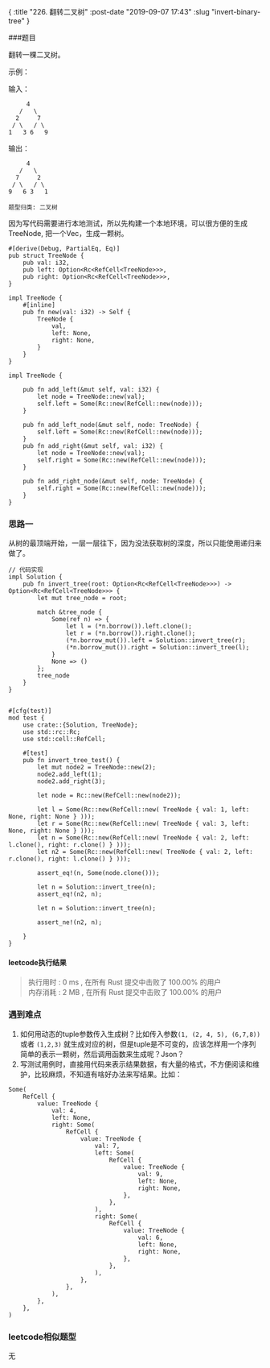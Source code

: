 {
    :title "226. 翻转二叉树"
    :post-date "2019-09-07 17:43"
    :slug "invert-binary-tree"
}


###题目

翻转一棵二叉树。

示例：

输入：

```.lang-shell
     4
   /   \
  2     7
 / \   / \
1   3 6   9
```
输出：


```.lang-rust
     4
   /   \
  7     2
 / \   / \
9   6 3   1
```

`题型归类: 二叉树`

因为写代码需要进行本地测试，所以先构建一个本地环境，可以很方便的生成TreeNode, 把一个Vec，生成一颗树。

```.lang-rust
#[derive(Debug, PartialEq, Eq)]
pub struct TreeNode {
    pub val: i32,
    pub left: Option<Rc<RefCell<TreeNode>>>,
    pub right: Option<Rc<RefCell<TreeNode>>>,
}

impl TreeNode {
    #[inline]
    pub fn new(val: i32) -> Self {
        TreeNode {
            val,
            left: None,
            right: None,
        }
    }
}

impl TreeNode {

    pub fn add_left(&mut self, val: i32) {
        let node = TreeNode::new(val);
        self.left = Some(Rc::new(RefCell::new(node)));
    }

    pub fn add_left_node(&mut self, node: TreeNode) {
        self.left = Some(Rc::new(RefCell::new(node)));
    }
    pub fn add_right(&mut self, val: i32) {
        let node = TreeNode::new(val);
        self.right = Some(Rc::new(RefCell::new(node)));
    }

    pub fn add_right_node(&mut self, node: TreeNode) {
        self.right = Some(Rc::new(RefCell::new(node)));
    }
}
```
 
### 思路一
从树的最顶端开始，一层一层往下，因为没法获取树的深度，所以只能使用递归来做了。

```.lang-rust
// 代码实现
impl Solution {
    pub fn invert_tree(root: Option<Rc<RefCell<TreeNode>>>) -> Option<Rc<RefCell<TreeNode>>> {
        let mut tree_node = root;

        match &tree_node {
            Some(ref n) => {
                let l = (*n.borrow()).left.clone();
                let r = (*n.borrow()).right.clone();
                (*n.borrow_mut()).left = Solution::invert_tree(r);
                (*n.borrow_mut()).right = Solution::invert_tree(l);
            }
            None => ()
        };
        tree_node
    }
}


#[cfg(test)]
mod test {
    use crate::{Solution, TreeNode};
    use std::rc::Rc;
    use std::cell::RefCell;

    #[test]
    pub fn invert_tree_test() {
        let mut node2 = TreeNode::new(2);
        node2.add_left(1);
        node2.add_right(3);

        let node = Rc::new(RefCell::new(node2));

        let l = Some(Rc::new(RefCell::new( TreeNode { val: 1, left: None, right: None } )));
        let r = Some(Rc::new(RefCell::new( TreeNode { val: 3, left: None, right: None } )));
        let n = Some(Rc::new(RefCell::new( TreeNode { val: 2, left: l.clone(), right: r.clone() } )));
        let n2 = Some(Rc::new(RefCell::new( TreeNode { val: 2, left: r.clone(), right: l.clone() } )));

        assert_eq!(n, Some(node.clone()));

        let n = Solution::invert_tree(n);
        assert_eq!(n2, n);

        let n = Solution::invert_tree(n);

        assert_ne!(n2, n);

    }
}
```
#### leetcode执行结果

> 执行用时 : 0 ms , 在所有 Rust 提交中击败了 100.00% 的用户   
> 内存消耗 : 2 MB , 在所有 Rust 提交中击败了 100.00% 的用户  

### 遇到难点
1. 如何用动态的tuple参数传入生成树？比如传入参数`(1, (2, 4, 5), (6,7,8))`  或者 `(1,2,3)` 就生成对应的树，但是tuple是不可变的，应该怎样用一个序列简单的表示一颗树，然后调用函数来生成呢？Json？
2. 写测试用例时，直接用代码来表示结果数据，有大量的格式，不方便阅读和维护，比较麻烦，不知道有啥好办法来写结果。比如：

```.lang-rust
Some(
    RefCell {
        value: TreeNode {
            val: 4,
            left: None,
            right: Some(
                RefCell {
                    value: TreeNode {
                        val: 7,
                        left: Some(
                            RefCell {
                                value: TreeNode {
                                    val: 9,
                                    left: None,
                                    right: None,
                                },
                            },
                        ),
                        right: Some(
                            RefCell {
                                value: TreeNode {
                                    val: 6,
                                    left: None,
                                    right: None,
                                },
                            },
                        ),
                    },
                },
            ),
        },
    },
)

```

### leetcode相似题型

无